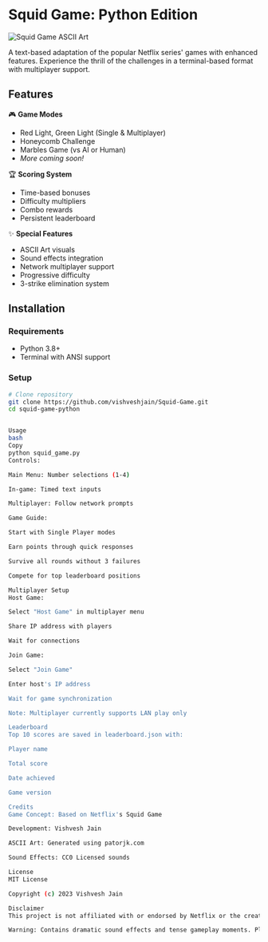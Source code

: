# Squid Game: Python Edition

![Squid Game ASCII Art](https://via.placeholder.com/800x200.png?text=Squid+Game+ASCII+Art)

A text-based adaptation of the popular Netflix series' games with enhanced features. Experience the thrill of the challenges in a terminal-based format with multiplayer support.

## Features

🎮 **Game Modes**
- Red Light, Green Light (Single & Multiplayer)
- Honeycomb Challenge
- Marbles Game (vs AI or Human)
- *More coming soon!*

🏆 **Scoring System**
- Time-based bonuses
- Difficulty multipliers
- Combo rewards
- Persistent leaderboard

✨ **Special Features**
- ASCII Art visuals
- Sound effects integration
- Network multiplayer support
- Progressive difficulty
- 3-strike elimination system

## Installation

### Requirements
- Python 3.8+
- Terminal with ANSI support

### Setup
```bash
# Clone repository
git clone https://github.com/vishveshjain/Squid-Game.git
cd squid-game-python


Usage
bash
Copy
python squid_game.py
Controls:

Main Menu: Number selections (1-4)

In-game: Timed text inputs

Multiplayer: Follow network prompts

Game Guide:

Start with Single Player modes

Earn points through quick responses

Survive all rounds without 3 failures

Compete for top leaderboard positions

Multiplayer Setup
Host Game:

Select "Host Game" in multiplayer menu

Share IP address with players

Wait for connections

Join Game:

Select "Join Game"

Enter host's IP address

Wait for game synchronization

Note: Multiplayer currently supports LAN play only

Leaderboard
Top 10 scores are saved in leaderboard.json with:

Player name

Total score

Date achieved

Game version

Credits
Game Concept: Based on Netflix's Squid Game

Development: Vishvesh Jain

ASCII Art: Generated using patorjk.com

Sound Effects: CC0 Licensed sounds

License
MIT License

Copyright (c) 2023 Vishvesh Jain

Disclaimer
This project is not affiliated with or endorsed by Netflix or the creators of Squid Game. Created strictly for educational and entertainment purposes.

Warning: Contains dramatic sound effects and tense gameplay moments. Play responsibly!

